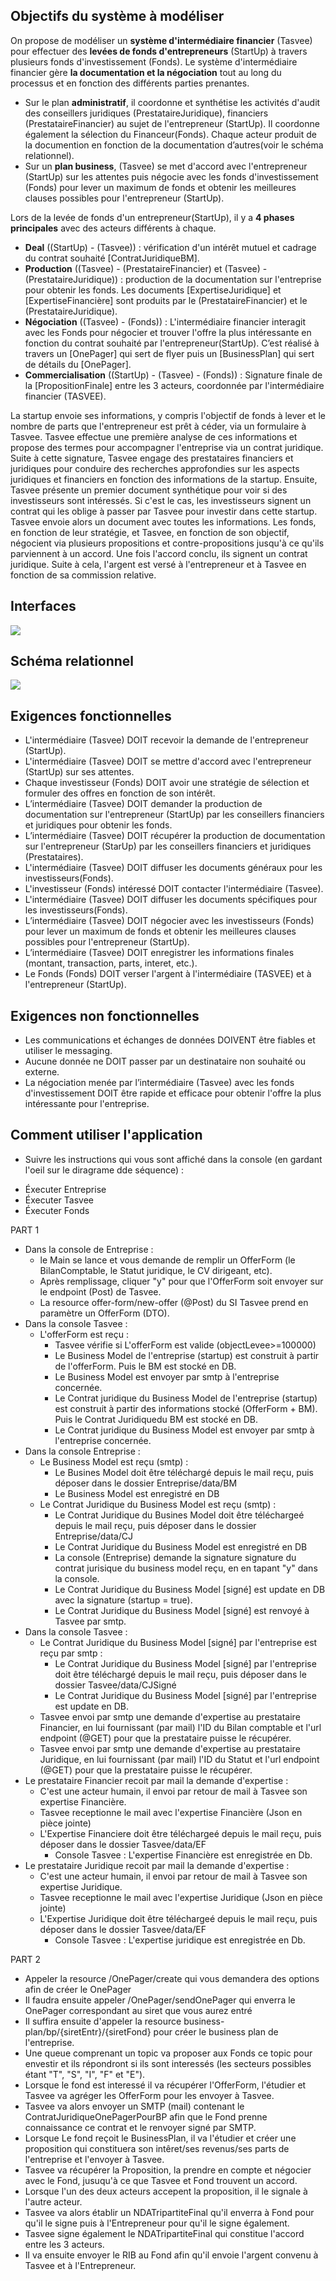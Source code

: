 ## Objectifs du système à modéliser

On propose de modéliser un **système d'intermédiaire financier** (Tasvee) pour effectuer des **levées de fonds d'entrepreneurs** (StartUp) à travers plusieurs fonds d'investissement (Fonds). Le système d'intermédiaire financier gère **la documentation et la négociation** tout au long du processus et en fonction des différents parties prenantes.

- Sur le plan **administratif**, il coordonne et synthétise les activités d'audit des conseillers juridiques (PrestataireJuridique), financiers (PrestataireFinancier) au sujet de l'entrepreneur (StartUp). Il coordonne également la sélection du Financeur(Fonds). Chaque acteur produit de la documention en fonction de la documentation d’autres(voir le schéma relationnel).
- Sur un **plan business**, (Tasvee) se met d'accord avec l'entrepreneur (StartUp) sur les attentes puis négocie avec les fonds d'investissement (Fonds) pour lever un maximum de fonds et obtenir les meilleures clauses possibles pour l'entrepreneur (StartUp).

Lors de la levée de fonds d'un entrepreneur(StartUp), il y a **4 phases principales** avec des acteurs différents à chaque.

- **Deal** ((StartUp) - (Tasvee)) : vérification d'un intérêt mutuel et cadrage du contrat souhaité [ContratJuridiqueBM].
- **Production** ((Tasvee) - (PrestataireFinancier)  et (Tasvee) - (PrestataireJuridique)) : production de la documentation sur l'entreprise pour obtenir les fonds. Les documents [ExpertiseJuridique] et [ExpertiseFinancière] sont produits par le (PrestataireFinancier) et le (PrestataireJuridique).
- **Négociation** ((Tasvee) - (Fonds)) : L'intermédiaire financier interagit avec les Fonds pour négocier et trouver l'offre la plus intéressante en fonction du contrat souhaité par l'entrepreneur(StartUp). C’est réalisé à travers un [OnePager] qui sert de flyer puis un [BusinessPlan] qui sert de détails du [OnePager].
- **Commercialisation** ((StartUp) - (Tasvee) - (Fonds)) : Signature finale de la [PropositionFinale] entre les 3 acteurs, coordonnée par l'intermédiaire financier (TASVEE).

La startup envoie ses informations, y compris l'objectif de fonds à lever et le nombre de parts que l'entrepreneur est prêt à céder, via un formulaire à Tasvee. Tasvee effectue une première analyse de ces informations et propose des termes pour accompagner l'entreprise via un contrat juridique.
Suite à cette signature, Tasvee engage des prestataires financiers et juridiques pour conduire des recherches approfondies sur les aspects juridiques et financiers en fonction des informations de la startup.
Ensuite, Tasvee présente un premier document synthétique pour voir si des investisseurs sont intéressés. Si c'est le cas, les investisseurs signent un contrat qui les oblige à passer par Tasvee pour investir dans cette startup. Tasvee envoie alors un document avec toutes les informations. Les fonds, en fonction de leur stratégie, et Tasvee, en fonction de son objectif, négocient via plusieurs propositions et contre-propositions jusqu'à ce qu'ils parviennent à un accord.
Une fois l'accord conclu, ils signent un contrat juridique. Suite à cela, l'argent est versé à l'entrepreneur et à Tasvee en fonction de sa commission relative.
## Interfaces

![](FinalTasvee.drawio.png)

## Schéma relationnel

![](schemaer.png)

## Exigences fonctionnelles

* L'intermédiaire (Tasvee) DOIT recevoir la demande de l'entrepreneur (StartUp). 
* L'intermédiaire (Tasvee) DOIT se mettre d'accord avec l'entrepreneur (StartUp) sur ses attentes. 
* Chaque investisseur (Fonds) DOIT avoir une stratégie de sélection et formuler des offres en fonction de son intérêt. 
* L’intermédiaire (Tasvee) DOIT demander la production de documentation sur l'entrepreneur (StartUp) par les conseillers financiers et juridiques pour obtenir les fonds. 
* L’intermédiaire (Tasvee) DOIT récupérer la production de documentation sur l'entrepreneur (StarUp) par les conseillers financiers et juridiques (Prestataires). 
* L'intermédiaire (Tasvee) DOIT diffuser les documents généraux pour les investisseurs(Fonds). 
* L'investisseur (Fonds) intéressé DOIT contacter l'intermédiaire (Tasvee). 
* L'intermédiaire (Tasvee) DOIT diffuser les documents spécifiques pour les investisseurs(Fonds). 
* L’intermédiaire (Tasvee) DOIT négocier avec les investisseurs (Fonds) pour lever un maximum de fonds et obtenir les meilleures clauses possibles pour l'entrepreneur (StartUp). 
* L’intermédiaire (Tasvee) DOIT enregistrer les informations finales (montant, transaction, parts, interet, etc.). 
* Le Fonds (Fonds) DOIT verser l'argent à l'intermédiaire (TASVEE) et à l'entrepreneur (StartUp).


## Exigences non fonctionnelles

* Les communications et échanges de données DOIVENT être fiables et utiliser le messaging.
* Aucune donnée ne DOIT passer par un destinataire non souhaité ou externe.
* La négociation menée par l’intermédiaire (Tasvee) avec les fonds d'investissement DOIT être rapide et efficace pour obtenir l'offre la plus intéressante pour l'entreprise.
 
## Comment utiliser l'application
* Suivre les instructions qui vous sont affiché dans la console (en gardant l'oeil sur le diragrame dde séquence) :
- Éxecuter Entreprise
- Éxecuter Tasvee
- Éxecuter Fonds

PART 1
- Dans la console de Entreprise :
   - le Main se lance et vous demande de remplir un OfferForm (le BilanComptable, le Statut juridique, le CV dirigeant, etc).
   - Après remplissage, cliquer "y" pour que l'OfferForm soit envoyer sur le endpoint (Post) de Tasvee.
   - La resource offer-form/new-offer (@Post) du SI Tasvee prend en paramètre un OfferForm (DTO).
- Dans la console Tasvee :
   - L'offerForm est reçu :
     - Tasvee vérifie si L'offerForm est valide (objectLevee>=100000)
     - Le Business Model de l'entreprise (startup) est construit à partir de l'offerForm. Puis le BM est stocké en DB.
     - Le Business Model est envoyer par smtp à l'entreprise concernée.
     - Le Contrat juridique du Business Model de l'entreprise (startup) est construit à partir des informations stocké (OfferForm + BM). Puis le Contrat Juridiquedu BM est stocké en DB.
     - Le Contrat juridique du Business Model est envoyer par smtp à l'entreprise concernée.
- Dans la console Entreprise :
  - Le Business Model est reçu (smtp) :
     - Le Busines Model doit être téléchargé depuis le mail reçu, puis déposer dans le dossier Entreprise/data/BM
     - Le Business Model est enregistré en DB
  - Le Contrat Juridique du Business Model est reçu (smtp) :
     - Le Contrat Juridique du Busines Model doit être téléchargeé depuis le mail reçu, puis déposer dans le dossier Entreprise/data/CJ
     - Le Contrat Juridique du Business Model est enregistré en DB
     - La console (Entreprise) demande la signature signature du contrat jurisique du business model reçu, en en tapant "y" dans la console.
     - Le Contrat Juridique du Business Model [signé] est update en DB avec la signature (startup = true).
     - Le Contrat Juridique du Business Model [signé] est renvoyé à Tasvee par smtp.
- Dans la console Tasvee :
  - Le Contrat Juridique du Business Model [signé] par l'entreprise est reçu par smtp :
     - Le Contrat Juridique du Business Model [signé] par l'entreprise doit être téléchargé depuis le mail reçu, puis déposer dans le dossier Tasvee/data/CJSigné
     - Le Contrat Juridique du Business Model [signé] par l'entreprise est update en DB.
  - Tasvee envoi par smtp une demande d'expertise au prestataire Financier, en lui fournissant (par mail) l'ID du Bilan comptable et l'url endpoint (@GET) pour que la prestataire puisse le récupérer.
  - Tasvee envoi par smtp une demande d'expertise au prestataire Juridique, en lui fournissant (par mail) l'ID du Statut et l'url endpoint (@GET) pour que la prestataire puisse le récupérer.
- Le prestataire Financier recoit par mail la demande d'expertise :
  - C'est une acteur humain, il envoi par retour de mail à Tasvee son expertise Financière.
  - Tasvee receptionne le mail avec l'expertise Financière (Json en pièce jointe)
  - L'Expertise Financiere doit être téléchargeé depuis le mail reçu, puis déposer dans le dossier Tasvee/data/EF
    - Console Tasvee : L'expertise Financière est enregistrée en Db.
- Le prestataire Juridique recoit par mail la demande d'expertise :
  - C'est une acteur humain, il envoi par retour de mail à Tasvee son expertise Juridique.
  - Tasvee receptionne le mail avec l'expertise Juridique (Json en pièce jointe)
  - L'Expertise Juridique doit être téléchargeé depuis le mail reçu, puis déposer dans le dossier Tasvee/data/EF
    - Console Tasvee : L'expertise juridique est enregistrée en Db.
   
PART 2
- Appeler la resource /OnePager/create qui vous demandera des options afin de créer le OnePager
- Il faudra ensuite appeler /OnePager/sendOnePager qui enverra le OnePager correspondant au siret que vous aurez entré
- Il suffira ensuite d'appeler la resource business-plan/bp/{siretEntr}/{siretFond} pour créer le business plan de l'entreprise.
- Une queue comprenant un topic va proposer aux Fonds ce topic pour envestir et ils répondront si ils sont interessés (les secteurs possibles étant "T", "S", "I", "F" et "E").  
- Lorsque le fond est interessé il va récupérer l'OfferForm, l'étudier et Tasvee va agréger les OfferForm pour les envoyer à Tasvee.
- Tasvee va alors envoyer un SMTP (mail) contenant le ContratJuridiqueOnePagerPourBP afin que le Fond prenne connaissance ce contrat et le renvoyer signé par SMTP.
- Lorsque Le fond reçoit le BusinessPlan, il va l'étudier et créer une proposition qui constituera son intêret/ses revenus/ses parts de l'entreprise et l'envoyer à Tasvee.
- Tasvee va récupérer la Proposition, la prendre en compte et négocier avec le Fond, jusuqu'à ce que Tasvee et Fond trouvent un accord.
- Lorsque l'un des deux acteurs accepent la proposition, il le signale à l'autre acteur.
- Tasvee va alors établir un NDATripartiteFinal  qu'il enverra à Fond pour qu'il le signe puis à l'Entrepreneur pour qu'il le signe également.
- Tasvee signe également le NDATripartiteFinal qui constitue l'accord entre les 3 acteurs.
- Il va ensuite envoyer le RIB au Fond afin qu'il envoie l'argent convenu à Tasvee et à l'Entrepreneur.
